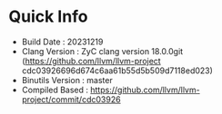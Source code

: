 # Quick Info
* Build Date : 20231219
* Clang Version : ZyC clang version 18.0.0git (https://github.com/llvm/llvm-project cdc03926696d674c6aa61b55d5b509d7118ed023)
* Binutils Version : master
* Compiled Based : https://github.com/llvm/llvm-project/commit/cdc03926

